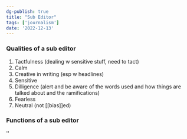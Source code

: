 ```yaml
---
dg-publish: true
title: "Sub Editor"
tags: ['journalism']
date: '2022-12-13'
---
```


### Qualities of a sub editor 
1. Tactfulness (dealing w sensitive stuff, need to tact)
2. Calm
3. Creative in writing (esp w headlines)
4. Sensitive
5. Dilligence (alert and be aware of the words used and how things are talked about and the ramifications)
6. Fearless
7. Neutral (not [[bias]]ed)

### Functions of a sub editor


''
